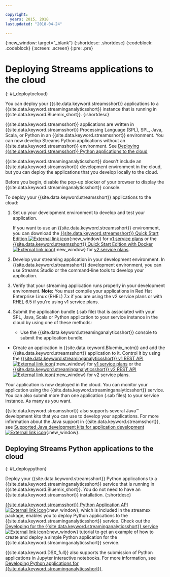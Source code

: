 ```yaml
---

copyright:
  years: 2015, 2018
lastupdated: "2018-04-24"

---
```


<!-- Attribute definitions -->
{:new_window: target="_blank"}
{:shortdesc: .shortdesc}
{:codeblock: .codeblock}
{:screen: .screen}
{:pre: .pre}

# Deploying Streams applications to the cloud
{: #t_deploytocloud}

You can deploy your {{site.data.keyword.streamsshort}} applications to a {{site.data.keyword.streaminganalyticsshort}} instance that is running in {{site.data.keyword.Bluemix_short}}.
{:shortdesc}

{{site.data.keyword.streamsshort}} applications are written in {{site.data.keyword.streamsshort}} Processing Language (SPL), SPL, Java, Scala, or Python in an {{site.data.keyword.streamsshort}} environment. You can now develop Streams Python applications without an {{site.data.keyword.streamsshort}} environment. See [Deploying {{site.data.keyword.streamsshort}} Python applications to the cloud](docs/services/StreamingAnalytics/t_deploytocloud.html#t_deploypython)


{{site.data.keyword.streaminganalyticsshort}} doesn't include an {{site.data.keyword.streamsshort}} development environment in the cloud, but you can deploy the applications that you develop locally to the cloud.

Before you begin, disable the pop-up blocker of your browser to display the {{site.data.keyword.streaminganalyticsshort}} console.

To deploy your {{site.data.keyword.streamsshort}} applications to the cloud:

1. Set up your development environment to develop and test your application.

	If you want to use an {{site.data.keyword.streamsshort}} environment, you can download the [{{site.data.keyword.streamsshort}} Quick Start Edition ![External link icon](../../icons/launch-glyph.svg "External link icon")](http://ibmstreams.github.io/streamsx.documentation/docs/4.2/qse-intro/){:new_window} for [v1 service plans](/docs/services/StreamingAnalytics/service_plans.html) or the [{{site.data.keyword.streamsshort}} Quick Start Edition with Docker ![External link icon](../../icons/launch-glyph.svg "External link icon")](https://www.ibm.com/marketing/iwm/iwm/web/preLogin.do?source=swg-ibmistvi){:new_window} for [v2 service plans](/docs/services/StreamingAnalytics/service_plans.html).

2. Develop your streaming application in your development environment. In {{site.data.keyword.streamsshort}} development environment, you can use Streams Studio or the command-line tools to develop your application.

3. Verify that your streaming application runs properly in your development environment.
**Note:** You must compile your applications in Red Hat Enterprise Linux (RHEL) 7.x if you are using the v2 service plans or with RHEL 6.5 if you're using v1 service plans.

4. Submit the application bundle (.sab file) that is associated with your SPL, Java, Scala or Python application to your service instance in the cloud by using one of these methods:
	* Use the {{site.data.keyword.streaminganalyticsshort}} console to submit the application bundle.

  * Create an application in {{site.data.keyword.Bluemix_notm}} and add the {{site.data.keyword.streamsshort}} application to it. Control it by using the [{{site.data.keyword.streaminganalyticsshort}} v1 REST API ![External link icon](../../icons/launch-glyph.svg "External link icon")](https://console.bluemix.net/apidocs/220){:new_window} for [v1 service plans](/docs/services/StreamingAnalytics/service_plans.html) or the [{{site.data.keyword.streaminganalyticsshort}} v2 REST API ![External link icon](../../icons/launch-glyph.svg "External link icon")](https://console.bluemix.net/apidocs/1939){:new_window} for v2 service plans.

Your application is now deployed in the cloud. You can monitor your application using the {{site.data.keyword.streaminganalyticsshort}} service. You can also submit more than one application (.sab files) to your service instance. As many as you want.

{{site.data.keyword.streamsshort}} also supports several Java™ development kits that you can use to develop your applications. For more information about the Java support in {{site.data.keyword.streamsshort}}, see [Supported Java development kits for application development ![External link icon](../../icons/launch-glyph.svg "External link icon")](https://www.ibm.com/support/knowledgecenter/en/SSCRJU_4.2.1/com.ibm.streams.install.doc/doc/ibminfospherestreams-install-prerequisites-java-supported-sdks.html){:new_window}.

## Deploying Streams Python applications to the cloud
{: #t_deploypython}

Deploy your {{site.data.keyword.streamsshort}} Python applications to a {{site.data.keyword.streaminganalyticsshort}} service that is running in {{site.data.keyword.Bluemix_short}}. You do not need to have an {{site.data.keyword.streamsshort}} installation.
{:shortdesc}

[{{site.data.keyword.streamsshort}} Python Application API ![External link icon](../../icons/launch-glyph.svg "External link icon")](http://ibmstreams.github.io/streamsx.documentation/docs/python/python-appapi-devguide/#50-api-features){:new_window}, which is included in the streamsx package, enables you to deploy Python applications to the {{site.data.keyword.streaminganalyticsshort}} service. Check out the [Developing for the {{site.data.keyword.streaminganalyticsshort}} service ![External link icon](../../icons/launch-glyph.svg "External link icon")](http://ibmstreams.github.io/streamsx.documentation/docs/python/1.6/python-appapi-devguide-2a/index.html){:new_window} tutorial to get an example of how to create and deploy a simple Python application for the {{site.data.keyword.streaminganalyticsshort}} service.

{{site.data.keyword.DSX_full}} also supports the submission of Python applications in Jupyter interactive notebooks. For more information, see [Developing Python applications for {{site.data.keyword.streaminganalyticsshort}}](/docs/services/StreamingAnalytics/t_develop_apps_python.html).
